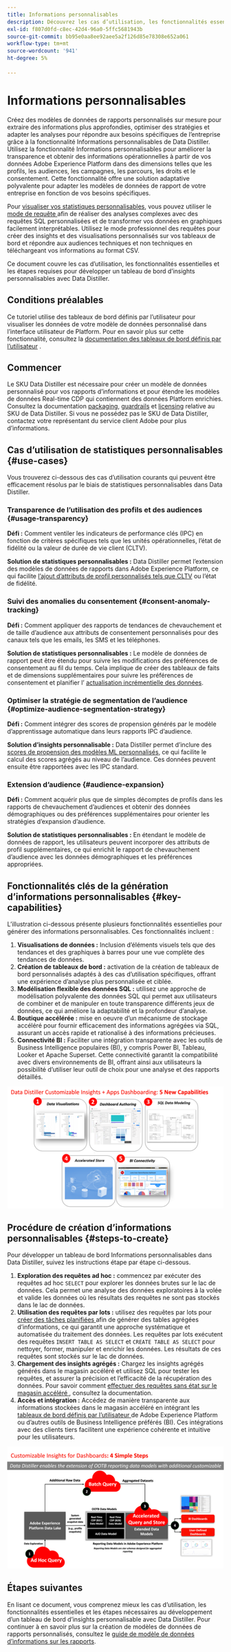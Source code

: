 ```yaml
---
title: Informations personnalisables
description: Découvrez les cas d’utilisation, les fonctionnalités essentielles et les étapes requises pour développer un tableau de bord d’informations personnalisables avec Data Distiller. Découvrez comment la fonctionnalité Informations personnalisables de Data Distiller peut améliorer la transparence et obtenir des informations opérationnelles sur différentes dimensions telles que les profils, les audiences, les campagnes, les parcours, les droits et le consentement.
exl-id: f807d0fd-c8ec-42d4-96a0-5ffc5681943b
source-git-commit: bb95e0aa8ee92aee5a2f126d85e78308e652a061
workflow-type: tm+mt
source-wordcount: '941'
ht-degree: 5%

---
```


# Informations personnalisables

Créez des modèles de données de rapports personnalisés sur mesure pour extraire des informations plus approfondies, optimiser des stratégies et adapter les analyses pour répondre aux besoins spécifiques de l’entreprise grâce à la fonctionnalité Informations personnalisables de Data Distiller. Utilisez la fonctionnalité Informations personnalisables pour améliorer la transparence et obtenir des informations opérationnelles à partir de vos données Adobe Experience Platform dans des dimensions telles que les profils, les audiences, les campagnes, les parcours, les droits et le consentement. Cette fonctionnalité offre une solution adaptative polyvalente pour adapter les modèles de données de rapport de votre entreprise en fonction de vos besoins spécifiques.

Pour [visualiser vos statistiques personnalisables](../../../dashboards/data-distiller/overview.md), vous pouvez utiliser le [ mode de requête ](../../../dashboards/data-distiller/customizable-insights/query-pro-mode.md) afin de réaliser des analyses complexes avec des requêtes SQL personnalisées et de transformer vos données en graphiques facilement interprétables. Utilisez le mode professionnel des requêtes pour créer des insights et des visualisations personnalisés sur vos tableaux de bord et répondre aux audiences techniques et non techniques en téléchargeant vos informations au format CSV.

Ce document couvre les cas d’utilisation, les fonctionnalités essentielles et les étapes requises pour développer un tableau de bord d’insights personnalisables avec Data Distiller.

## Conditions préalables

Ce tutoriel utilise des tableaux de bord définis par l’utilisateur pour visualiser les données de votre modèle de données personnalisé dans l’interface utilisateur de Platform. Pour en savoir plus sur cette fonctionnalité, consultez la [documentation des tableaux de bord définis par l’utilisateur](../../../dashboards/user-defined-dashboards.md) .

## Commencer

Le SKU Data Distiller est nécessaire pour créer un modèle de données personnalisé pour vos rapports d’informations et pour étendre les modèles de données Real-time CDP qui contiennent des données Platform enrichies. Consultez la documentation [packaging](../../packaging.md), [guardrails](../../guardrails.md#query-accelerated-store) et [licensing](../../data-distiller/license-usage.md) relative au SKU de Data Distiller. Si vous ne possédez pas le SKU de Data Distiller, contactez votre représentant du service client Adobe pour plus d’informations.

## Cas d’utilisation de statistiques personnalisables {#use-cases}

Vous trouverez ci-dessous des cas d’utilisation courants qui peuvent être efficacement résolus par le biais de statistiques personnalisables dans Data Distiller.

### Transparence de l’utilisation des profils et des audiences {#usage-transparency}

**Défi :** Comment ventiler les indicateurs de performance clés (IPC) en fonction de critères spécifiques tels que les unités opérationnelles, l’état de fidélité ou la valeur de durée de vie client (CLTV).

**Solution de statistiques personnalisables :** Data Distiller permet l’extension des modèles de données de rapports dans Adobe Experience Platform, ce qui facilite [l’ajout d’attributs de profil personnalisés tels que CLTV](../../use-cases/customer-lifetime-value.md) ou l’état de fidélité.

### Suivi des anomalies du consentement {#consent-anomaly-tracking}

**Défi :** Comment appliquer des rapports de tendances de chevauchement et de taille d’audience aux attributs de consentement personnalisés pour des canaux tels que les emails, les SMS et les téléphones.

**Solution de statistiques personnalisables :** Le modèle de données de rapport peut être étendu pour suivre les modifications des préférences de consentement au fil du temps. Cela implique de créer des tableaux de faits et de dimensions supplémentaires pour suivre les préférences de consentement et planifier l’ [actualisation incrémentielle des données](../../key-concepts/incremental-load.md).

### Optimiser la stratégie de segmentation de l’audience {#optimize-audience-segmentation-strategy}

**Défi :** Comment intégrer des scores de propension générés par le modèle d’apprentissage automatique dans leurs rapports IPC d’audience.

**Solution d’insights personnalisable :** Data Distiller permet d’inclure des [scores de propension des modèles ML personnalisés](../../use-cases/propensity-score.md), ce qui facilite le calcul des scores agrégés au niveau de l’audience. Ces données peuvent ensuite être rapportées avec les IPC standard.

### Extension d’audience {#audience-expansion}

**Défi :** Comment acquérir plus que de simples décomptes de profils dans les rapports de chevauchement d’audiences et obtenir des données démographiques ou des préférences supplémentaires pour orienter les stratégies d’expansion d’audience.

**Solution de statistiques personnalisables :** En étendant le modèle de données de rapport, les utilisateurs peuvent incorporer des attributs de profil supplémentaires, ce qui enrichit le rapport de chevauchement d’audience avec les données démographiques et les préférences appropriées.

## Fonctionnalités clés de la génération d’informations personnalisables {#key-capabilities}

L’illustration ci-dessous présente plusieurs fonctionnalités essentielles pour générer des informations personnalisables. Ces fonctionnalités incluent :

1. **Visualisations de données :** Inclusion d’éléments visuels tels que des tendances et des graphiques à barres pour une vue complète des tendances de données.
1. **Création de tableaux de bord :** activation de la création de tableaux de bord personnalisés adaptés à des cas d’utilisation spécifiques, offrant une expérience d’analyse plus personnalisée et ciblée.
1. **Modélisation flexible des données SQL :** utilisez une approche de modélisation polyvalente des données SQL qui permet aux utilisateurs de combiner et de manipuler en toute transparence différents jeux de données, ce qui améliore la adaptabilité et la profondeur d’analyse.
1. **Boutique accélérée :** mise en oeuvre d’un mécanisme de stockage accéléré pour fournir efficacement des informations agrégées via SQL, assurant un accès rapide et rationalisé à des informations précieuses.
1. **Connectivité BI :** Faciliter une intégration transparente avec les outils de Business Intelligence populaires (BI), y compris Power BI, Tableau, Looker et Apache Superset. Cette connectivité garantit la compatibilité avec divers environnements de BI, offrant ainsi aux utilisateurs la possibilité d’utiliser leur outil de choix pour une analyse et des rapports détaillés.

![Représentations visuelles des fonctionnalités clés de Data Distiller Customizable Insights.](../../images/data-distiller/customizable-insights/key-capabilities-of-customizable-insights.png)

## Procédure de création d’informations personnalisables {#steps-to-create}

Pour développer un tableau de bord Informations personnalisables dans Data Distiller, suivez les instructions étape par étape ci-dessous.

1. **Exploration des requêtes ad hoc :** commencez par exécuter des requêtes ad hoc `SELECT` pour explorer les données brutes sur le lac de données. Cela permet une analyse des données exploratoires à la volée et valide les données où les résultats des requêtes ne sont pas stockés dans le lac de données.
1. **Utilisation des requêtes par lots :** utilisez des requêtes par lots pour [ créer des tâches planifiées ](../../api/scheduled-queries.md#create-a-new-scheduled-query) afin de générer des tables agrégées d’informations, ce qui garantit une approche systématique et automatisée du traitement des données. Les requêtes par lots exécutent des requêtes `INSERT TABLE AS SELECT` et `CREATE TABLE AS SELECT` pour nettoyer, former, manipuler et enrichir les données. Les résultats de ces requêtes sont stockés sur le lac de données.
1. **Chargement des insights agrégés :** Chargez les insights agrégés générés dans le magasin accéléré et utilisez SQL pour tester les requêtes, et assurer la précision et l’efficacité de la récupération des données. Pour savoir comment [ effectuer des requêtes sans état sur le magasin accéléré ](../../api/accelerated-queries.md), consultez la documentation.
1. **Accès et intégration :** Accédez de manière transparente aux informations stockées dans le magasin accéléré en intégrant les [ tableaux de bord définis par l’utilisateur ](../../../dashboards/user-defined-dashboards.md) de Adobe Experience Platform ou d’autres outils de Business Intelligence préférés (BI). Ces intégrations avec des clients tiers facilitent une expérience cohérente et intuitive pour les utilisateurs.

![Infographie illustrant les quatre étapes pour personnaliser les statistiques dans Data Distiller.](../../images/data-distiller/customizable-insights/steps-to-customizable-insights.png)

## Étapes suivantes

En lisant ce document, vous comprenez mieux les cas d’utilisation, les fonctionnalités essentielles et les étapes nécessaires au développement d’un tableau de bord d’insights personnalisable avec Data Distiller. Pour continuer à en savoir plus sur la création de modèles de données de rapports personnalisés, consultez le [guide de modèle de données d’informations sur les rapports](./reporting-insights-data-model.md).
